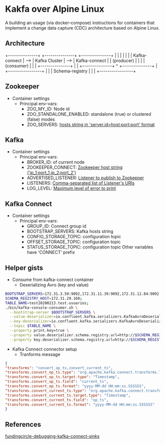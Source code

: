 # Kakfa over Alpine Linux
A building an usage (via docker-compose) instructions for containers that
implement a change data capture (CDC) architecture based on Alpine Linux.


## Architecture
+---------------+     +---------------+     +---------------+
|               |     |               |     |               |
| Kafka-connect | --> | Kafka Cluster | --> | Kafka-connect |
|   (producer)  |     |               |     |  (consumer)   |
|               |     +---------------+     |               |
+---------------+             ^             +---------------+
                              |
                     +-----------------+
                     |                 |
                     | Schema-registry |
                     |                 |
                     +-----------------+

## Zookeeper
- Container settings
  - Principal env-vars:
    - ZOO_MY_ID: Node id
    - ZOO_STANDALONE_ENABLED: standalone (true) or clustered (false) modes
    - ZOO_SERVERS: [hosts string in 'server.id=host:port:port' format][1]

## Kafka
- Container settings
  - Principal env-vars:
    - BROKER_ID: of current node
    - ZOOKEEPER_CONNECT: [Zookeeper host string ('ip_1:port_1,ip_2:port_2')][2]
    - ADVERTISED_LISTENER: [Listener to publish to Zookeeper][3]
    - LISTENERS: [Comma-separated list of Listener's URIs][4]
    - LOG_LEVEL: [Maximum level of error to print][5]

## Kafka Connect
- Container settings
  - Principal env-vars:
    - GROUP_ID: Connect group id
    - BOOTSTRAP_SERVERS: Kafka hosts string
    - CONFIG_STORAGE_TOPIC: configuration topic
    - OFFSET_STORAGE_TOPIC: configuration topic
    - STATUS_STORAGE_TOPIC: configuration topic
    Other variables have 'CONNECT' prefix


## Helper gists
- Consume from kafka-connect container
  - Deserializing Avro (key and value)
```bash
BOOTSTRAP_SERVERS=172.31.3.50:9092,172.31.11.39:9092,172.31.12.84:9092
SCHEMA_REGISTRY_HOST=172.31.29.160;
TABLE_NAME=test20200213.test.usuarios;
./bin/kafka-console-consumer.sh \
  --bootstrap-server $BOOTSTRAP_SERVERS \
  --value-deserializer=io.confluent.kafka.serializers.KafkaAvroDeserializer \
  --key-deserializer=io.confluent.kafka.serializers.KafkaAvroDeserializer \
  --topic $TABLE_NAME \
  --property print.key=true \
  --property value.deserializer.schema.registry.url=http://$SCHEMA_REGISTRY_HOST:8081 \
  --property key.deserializer.schema.registry.url=http://$SCHEMA_REGISTRY_HOST:8081
```

- Kafka Connect connector setup
  - Tranforms message
```json
{
"transforms": "convert_op_ts,convert_current_ts",
"transforms.convert_op_ts.type": "org.apache.kafka.connect.transforms.TimestampConverter$Value",
"transforms.convert_op_ts.target.type": "Timestamp",
"transforms.convert_op_ts.field": "current_ts",
"transforms.convert_op_ts.format": "yyyy-MM-dd HH:mm:ss.SSSSSS",
"transforms.convert_current_ts.type": "org.apache.kafka.connect.transforms.TimestampConverter$Value",
"transforms.convert_current_ts.target.type": "Timestamp",
"transforms.convert_current_ts.field": "op_ts",
"transforms.convert_current_ts.format": "yyyy-MM-dd HH:mm:ss.SSSSSS"
}
```


## References
[1]: https://zookeeper.apache.org/doc/r3.6.0/zookeeperAdmin.html
[2]: http://kafka.apache.org/documentation/#zookeeper.connect
[3]: http://kafka.apache.org/documentation/#advertised.listeners
[4]: http://kafka.apache.org/documentation/#listeners
[5]: https://logging.apache.org/log4j/2.0/manual/customloglevels.html
[fundingcircle-debugging-kafka-connect-sinks](https://engineering.fundingcircle.com/blog/2018/01/26/debugging-kafka-connect-sinks/)
